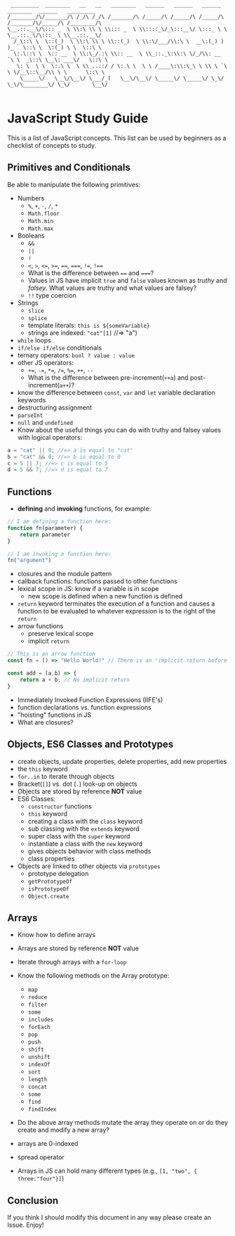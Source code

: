 ```
 _________  ________   __   __   ________   ______   ______   ______     ________  ______   _________  
/________/\/_______/\ /_/\ /_/\ /_______/\ /_____/\ /_____/\ /_____/\   /_______/\/_____/\ /________/\ 
\__.::.__\/\::: _  \ \\:\ \\ \ \\::: _  \ \\::::_\/_\:::__\/ \:::_ \ \  \__.::._\/\:::_ \ \\__.::.__\/ 
  /_\::\ \  \::(_)  \ \\:\ \\ \ \\::(_)  \ \\:\/___/\\:\ \  __\:(_) ) )_   \::\ \  \:(_) \ \  \::\ \   
  \:.\::\ \  \:: __  \ \\:\_/.:\ \\:: __  \ \\_::._\:\\:\ \/_/\\: __ `\ \  _\::\ \__\: ___\/   \::\ \  
   \: \  \ \  \:.\ \  \ \\ ..::/ / \:.\ \  \ \ /____\:\\:\_\ \ \\ \ `\ \ \/__\::\__/\\ \ \      \::\ \ 
    \_____\/   \__\/\__\/ \___/_(   \__\/\__\/ \_____\/ \_____\/ \_\/ \_\/\________\/ \_\/       \__\/ 
                                                                                                       
```

# JavaScript Study Guide

This is a list of JavaScript concepts. This list can be used by beginners as a checklist of concepts to study.

## Primitives and Conditionals

Be able to manipulate the following primitives: 

* Numbers 
    - `%`, `+`, `-`, `/`, `*`
    - `Math.floor` 
    - `Math.min`
    - `Math.max`
* Booleans 
    - `&&` 
    - `||`
    - `!`
    - `<`, `>`, `<=`, `>=`, `==`, `===`, `!=`, `!==`
    - What is the difference between `==` and `===`?
    - Values in JS have implicit `true` and `false` values known as *truthy* and *falsey*. What values are truthy and what values are falsey?
    - `!!` type coercion
* Strings 
    - `slice`
    - `splice` 
    - template literals: ``this is ${someVariable}``
    - strings are indexed: `"cat"[1]` //=> "a")
* `while` loops 
* `if/else if/else` conditionals 
* ternary operators: `bool ? value : value`
* other JS operators: 
    - `+=`, `-=`, `*=`, `/=`, `%=`, `++`, `--`
    - What is the difference between pre-increment(`++a`) and post-increment(`a++`)?
* know the difference between `const`, `var` and `let` variable declaration keywords
* destructuring assignment 
* `parseInt`
* `null` and `undefined`
* Know about the useful things you can do with truthy and falsey values with logical operators: 

```js
a = "cat" || 0; //=> a is equal to "cat"
b = "cat" && 0; //=> b is equal to 0
c = 5 || 7; //=> c is equal to 5 
d = 5 && 7; //=> d is equal to 7
```

## Functions 

* **defining** and **invoking** functions, for example: 

```js 
// I am defining a function here: 
function fn(parameter) {
    return parameter
}

// I am invoking a function here:
fn("argument")
```
* closures and the module pattern
* callback functions: functions passed to other functions
* lexical scope in JS: know if a variable is in scope 
    - new scope is defined when a new function is defined
* `return` keyword terminates the execution of a function and causes a function to be evaluated to whatever expression is to the right of the `return`
* arrow functions
    - preserve lexical scope 
    - implicit `return` 

```js
// This is an arrow function 
const fn = () => "Hello World!" // There is an "implicit return before the "Hello World" 

const add = (a,b) => {
    return a + b; // No implicit return 
}
```

* Immediately Invoked Function Expressions (IIFE's)
* function declarations vs. function expressions 
* "hoisting" functions in JS
* What are closures?

## Objects, ES6 Classes and Prototypes

* create objects, update properties, delete properties, add new properties 
* the `this` keyword
* `for..in` to iterate through objects 
* Bracket(`[]`) vs. dot (`.`) look-up on objects
* Objects are stored by reference **NOT** value
* ES6 Classes: 
    - `constructor` functions 
    - `this` keyword
    - creating a class with the `class` keyword 
    - sub classing with the `extends` keyword 
    - super class with the `super` keyword
    - instantiate a class with the `new` keyword
    - gives objects behavior with class methods
    - class properties
* Objects are linked to other objects via `prototypes`
    - prototype delegation 
    - `getPrototypeOf`
    - `isPrototypeOf`
    - `Object.create`

## Arrays 

* Know how to define arrays 
* Arrays are stored by reference **NOT** value
* Iterate through arrays with a `for-loop`
* Know the following methods on the Array prototype: 
    - `map`
    - `reduce` 
    - `filter` 
    - `some` 
    - `includes` 
    - `forEach`
    - `pop`
    - `push`
    - `shift`
    - `unshift` 
    - `indexOf` 
    - `sort`
    - `length`
    - `concat`
    - `some`
    - `find`
    - `findIndex`

* Do the above array methods mutate the array they operate on or do they create and modify a new array?
* arrays are 0-indexed
* spread operator
* Arrays in JS can hold many different types (e.g., `[1, "two", { three:"four"}]`)

## Conclusion 

If you think I should modify this document in any way please create an Issue. Enjoy!

